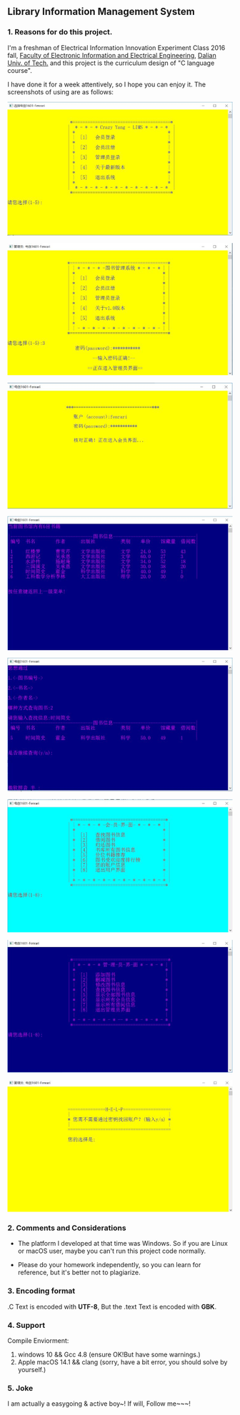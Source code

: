 ## Library Information Management System

### 1. Reasons for do this project.

I'm a freshman of Electrical Information Innovation Experiment Class 2016 fall, [Faculty of Electronic Information and Electrical Engineering](http://ee.dlut.edu.cn/en_.htm), [Dalian Univ. of Tech.](http://en.dlut.edu.cn/) and this project is the curriculum design of "C language course". 

I have done it for a week attentively, so I hope you can enjoy it. The screenshots of using are as follows: 

![1](https://raw.githubusercontent.com/fuujiro/pictures/master/LIMS/1.jpeg)

![2](https://raw.githubusercontent.com/fuujiro/pictures/master/LIMS/2.jpeg)

![3](https://raw.githubusercontent.com/fuujiro/pictures/master/LIMS/3.jpeg)

![4](https://raw.githubusercontent.com/fuujiro/pictures/master/LIMS/4.jpeg)

![5](https://raw.githubusercontent.com/fuujiro/pictures/master/LIMS/5.jpeg)

![6](https://raw.githubusercontent.com/fuujiro/pictures/master/LIMS/6.jpeg)

![7](https://raw.githubusercontent.com/fuujiro/pictures/master/LIMS/7.jpeg)

![8](https://raw.githubusercontent.com/fuujiro/pictures/master/LIMS/8.jpeg)

### 2. Comments and Considerations

* The platform I developed at that time was Windows. So if you are Linux or macOS user, maybe you can't run this project code normally. 

* Please do your homework independently, so you can learn for reference, but it's better not to plagiarize.

### 3. Encoding format

.C Text is encoded with **UTF-8**, But the .text Text is encoded with **GBK**. 

### 4. Support

Compile Enviorment:
  1. windows 10 && Gcc 4.8 (ensure OK!But have some warnings.)
  2. Apple macOS 14.1 && clang (sorry, have a bit error, you should solve by yourself.)

### 5. Joke

I am actually a easygoing & active boy~! If will, Follow me~~~!
